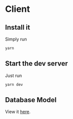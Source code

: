# Client

## Install it
Simply run
```bash
yarn
```

## Start the dev server
Just run
```bash
yarn dev
```

## Database Model
View it [here](https://sqldbm.com).